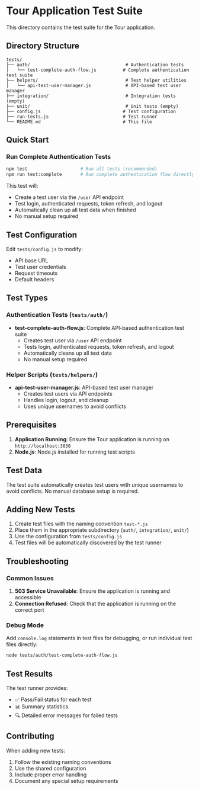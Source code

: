 # Tour Application Test Suite

This directory contains the test suite for the Tour application.

## Directory Structure

```
tests/
├── auth/                                    # Authentication tests
│   └── test-complete-auth-flow.js          # Complete authentication test suite
├── helpers/                                 # Test helper utilities
│   └── api-test-user-manager.js             # API-based test user manager
├── integration/                             # Integration tests (empty)
├── unit/                                    # Unit tests (empty)
├── config.js                               # Test configuration
├── run-tests.js                            # Test runner
└── README.md                               # This file
```

## Quick Start

### Run Complete Authentication Tests

```bash
npm test                    # Run all tests (recommended)
npm run test:complete       # Run complete authentication flow directly
```

This test will:
- Create a test user via the `/user` API endpoint
- Test login, authenticated requests, token refresh, and logout
- Automatically clean up all test data when finished
- No manual setup required

## Test Configuration

Edit `tests/config.js` to modify:
- API base URL
- Test user credentials
- Request timeouts
- Default headers

## Test Types

### Authentication Tests (`tests/auth/`)

- **test-complete-auth-flow.js**: Complete API-based authentication test suite
  - Creates test user via `/user` API endpoint
  - Tests login, authenticated requests, token refresh, and logout
  - Automatically cleans up all test data
  - No manual setup required

### Helper Scripts (`tests/helpers/`)

- **api-test-user-manager.js**: API-based test user manager
  - Creates test users via API endpoints
  - Handles login, logout, and cleanup
  - Uses unique usernames to avoid conflicts

## Prerequisites

1. **Application Running**: Ensure the Tour application is running on `http://localhost:3030`
2. **Node.js**: Node.js installed for running test scripts

## Test Data

The test suite automatically creates test users with unique usernames to avoid conflicts. No manual database setup is required.

## Adding New Tests

1. Create test files with the naming convention `test-*.js`
2. Place them in the appropriate subdirectory (`auth/`, `integration/`, `unit/`)
3. Use the configuration from `tests/config.js`
4. Test files will be automatically discovered by the test runner

## Troubleshooting

### Common Issues

1. **503 Service Unavailable**: Ensure the application is running and accessible
2. **Connection Refused**: Check that the application is running on the correct port

### Debug Mode

Add `console.log` statements in test files for debugging, or run individual test files directly:

```bash
node tests/auth/test-complete-auth-flow.js
```

## Test Results

The test runner provides:
- ✅ Pass/Fail status for each test
- 📊 Summary statistics
- 🔍 Detailed error messages for failed tests

## Contributing

When adding new tests:
1. Follow the existing naming conventions
2. Use the shared configuration
3. Include proper error handling
4. Document any special setup requirements
